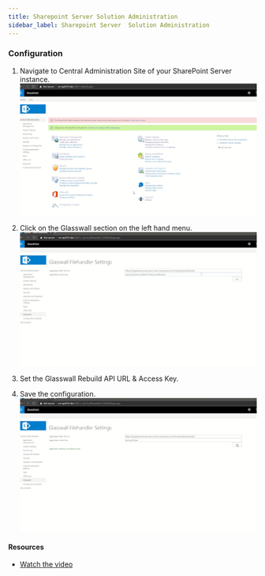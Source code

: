 ```yaml
---
title: Sharepoint Server Solution Administration
sidebar_label: Sharepoint Server  Solution Administration
---
```



### Configuration
1. Navigate to Central Administration Site of your SharePoint Server instance.
![](../../../../static/img/docs/websites/sharepoint/server/administration-1.png)

2. Click on the Glasswall section on the left hand menu.
![](../../../../static/img/docs/websites/sharepoint/server/administration-2.png)

3. Set the Glasswall Rebuild API URL & Access Key. 

4. Save the configuration.
![](../../../../static/img/docs/websites/sharepoint/server/administration-3.png)

#### Resources
- [Watch the video](../../../../static/video/docs/websites/sharepoint/server/SharePoint-Server-Administration.mp4)